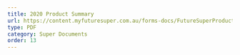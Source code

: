 ```yaml
---
title: 2020 Product Summary
url: https://content.myfuturesuper.com.au/forms-docs/FutureSuperProductSummary_2020.pdf
type: PDF
category: Super Documents
order: 13
---
```

 
